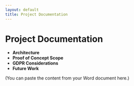 ```yaml
---
layout: default
title: Project Documentation
---
```


# Project Documentation

- **Architecture**
- **Proof of Concept Scope**
- **GDPR Considerations**
- **Future Work**

(You can paste the content from your Word document here.)
